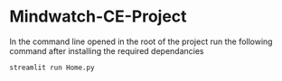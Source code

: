 # Mindwatch-CE-Project

In the command line opened in the root of the project
run the following command after installing the required dependancies

```
streamlit run Home.py
```